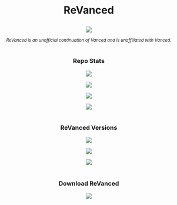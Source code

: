 # <p align="center"> ReVanced </p>

<p align="center">
<img src="https://avatars.githubusercontent.com/u/101597779?s=200&v=4">
</p>

<p align="center">
<sub>
<i>
ReVanced is an unofficial continuation of Vanced and is unaffiliated with Vanced.
</i>
</sub>
</p>

#

### <p align="center"> Repo Stats </p>

<p align="center">
<img src="https://img.shields.io/github/downloads/SCP-017/repo.1/total?labelColor=black&color=black&label=TOTAL%20DOWNLOADS&logo=GitHub&style=for-the-badge">
</p>

<p align="center">
<img src="https://img.shields.io/github/downloads/SCP-017/repo.1/latest/total?labelColor=black&color=black&label=LATEST%20DOWNLOADS&logo=GitHub&style=for-the-badge">
</p>

<p align="center">
<img src="https://img.shields.io/github/v/release/SCP-017/repo.1?labelColor=black&color=black&label=VERSION&logo=GitHub&style=for-the-badge">
</p>

<p align="center">
<img src="https://img.shields.io/github/workflow/status/SCP-017/main/ReVanced%20Latest?labelColor=black&color=black&label=BUILD%20REVANCED&logo=GitHub&style=for-the-badge">
</p>

#

### <p align="center"> ReVanced Versions </p>

<p align="center">
<img src="https://img.shields.io/github/v/release/revanced/revanced-cli?labelColor=black&color=black&label=CLI%20VERSION&logo=GitHub&style=for-the-badge">
</p>

<p align="center">
<img src="https://img.shields.io/github/v/release/revanced/revanced-integrations?labelColor=black&color=black&label=INTEGRATION%20VERSION&logo=GitHub&style=for-the-badge">
</p>

<p align="center">
<img src="https://img.shields.io/github/v/release/revanced/revanced-patches?labelColor=black&color=black&label=PATCH%20VERSION&logo=GitHub&style=for-the-badge">
</p>

#

### <p align="center"> Download ReVanced </p>

<p align="center">
<a href="https://github.com/SCP-017/repo.1/blob/a52473201a5925d378008a516c8a0c9c76df57a4/pages/download.md">
<img src="https://github.com/SCP-017/repo.1/blob/066e7eb8e037ce1200abd9ca0c01b5c57dc1e650/assets/download.button.png">
</a>
</p>
